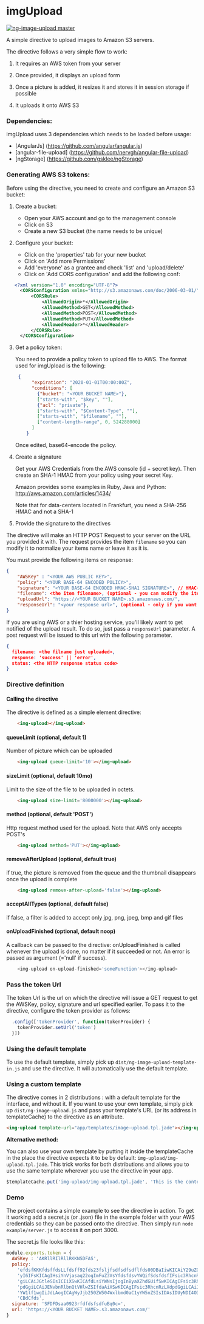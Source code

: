 # imgUpload

[ ![ng-image-upload master](https://codeship.com/projects/58520180-890e-0132-21fc-7a1f56d80b92/status?branch=master)](https://codeship.com/projects/59578)

A simple directive to upload images to Amazon S3 servers.

The directive follows a very simple flow to work:

1. It requires an AWS token from your server

2. Once provided, it displays an upload form

3. Once a picture is added, it resizes it and stores it in session storage if possible

4. It uploads it onto AWS S3

### Dependencies:

imgUpload uses 3 dependencies which needs to be loaded before usage:
- [AngularJs] (https://github.com/angular/angular.js)
- [angular-file-upload] (https://github.com/nervgh/angular-file-upload)
- [ngStorage] (https://github.com/gsklee/ngStorage)

### Generating AWS S3 tokens:
Before using the directive, you need to create and configure an Amazon S3 bucket:

1. Create a bucket:
    - Open your AWS account and go to the management console
    - Click on S3
    - Create a new S3 bucket (the name needs to be unique)

2. Configure your bucket:
    - Click on the 'properties' tab for your new bucket
    - Click on 'Add more Permissions'
    - Add 'everyone' as a grantee and check 'list' and 'upload/delete'
    - Click on 'Add CORS configuration' and add the following conf:
 ```xml
    <?xml version="1.0" encoding="UTF-8"?>
      <CORSConfiguration xmlns="http://s3.amazonaws.com/doc/2006-03-01/">
          <CORSRule>
              <AllowedOrigin>*</AllowedOrigin>
              <AllowedMethod>GET</AllowedMethod>
              <AllowedMethod>POST</AllowedMethod>
              <AllowedMethod>PUT</AllowedMethod>
              <AllowedHeader>*</AllowedHeader>
          </CORSRule>
      </CORSConfiguration>
```

3. Get a policy token:

     You need to provide a policy token to upload file to AWS. The format used for imgUpload is the following:
    ```json
     {
          "expiration": "2020-01-01T00:00:00Z",
          "conditions": [
            {"bucket": "<YOUR BUCKET NAME>"},
            ["starts-with", "$key", ""],
            {"acl": "private"},
            ["starts-with", "$Content-Type", ""],
            ["starts-with", "$filename", ""],
            ["content-length-range", 0, 524288000]
          ]
        }
    ```
    Once edited, base64-encode the policy.

4. Create a signature

    Get your AWS Credentials from the AWS console (id + secret key). Then create an SHA-1 HMAC from your policy using your secret Key.

    Amazon provides some examples in Ruby, Java and Python:
    http://aws.amazon.com/articles/1434/

    Note that for data-centers located in Frankfurt, you need a SHA-256 HMAC and not a SHA-1

5. Provide the signature to the directives

The directive will make an HTTP POST Request to your server on the URL you provided it with. The request provides the item `filename` so you can modify it to normalize your items name or leave it as it is.

You must provide the following items on response:
```json
{
    "AWSKey" : "<YOUR AWS PUBLIC KEY>",
    "policy": "<YOUR BASE-64 ENCODED POLICY>",
    "signature": "<YOUR BASE-64 ENCODED HMAC-SHA1 SIGNATURE>", // HMAC-SHA-256 for Frankfurt
    "filename": <the item filename>, (optional - you can modify the item file name or leave it as it is)
    "uploadUrl": "https://<YOUR BUCKET NAME>.s3.amazonaws.com/",
    "responseUrl": "<your response url>", (optional - only if you want to receive the response from AWS)
}
```
If you are using AWS or a thier hosting service, you'll likely want to get notified of the upload result. To do so, just pass a `responseUrl` parameter. A post request will be issued to this url with the following parameter.
```json
{
  filename: <the filname just uploaded>,
  response: 'success' || 'error',
  status: <the HTTP response status code>
}
```

### Directive definition

#### Calling the directive

The directive is defined as a simple element directive:

```html
    <img-upload></img-upload>
```

#### queueLimit (optional, default 1)

Number of picture which can be uploaded

```html
    <img-upload queue-limit='10'></img-upload>
```

#### sizeLimit (optional, default 10mo)

Limit to the size of the file to be uploaded in octets.

```html
    <img-upload size-limit='8000000'></img-upload>
```

#### method (optional, default 'POST')

Http request method used for the upload. Note that AWS only accepts POST's

```html
    <img-upload method='PUT'></img-upload>
```

#### removeAfterUpload (optional, default true)

if true, the picture is removed from the queue and the thumbnail disappears once the upload is complete

```html
    <img-upload remove-after-upload='false'></img-upload>
```

#### acceptAllTypes (optional, default false)

if false, a filter is added to accept only jpg, png, jpeg, bmp and gif files

#### onUploadFinished (optional, default noop)

A callback can be passed to the directive: onUploadFinished is called whenever the upload is done, no matter if it succeeded or not. An error is passed as argument (='null' if success).

```javascript
    <img-upload on-upload-finished='someFunction'></img-upload>
```

### Pass the token Url

The token Url is the url on which the directive will issue a GET request to get the AWSKey, policy, signature and url specified earlier. To pass it to the directive, configure the token provider as follows:

```javascript
  .config(['tokenProvider', function(tokenProvider) {
    tokenProvider.setUrl('token')
  }])
```

### Using the default template 

To use the default template, simply pick up `dist/ng-image-upload-template-in.js` and use the directive. It will automatically use the default template.

### Using a custom template

The directive comes in 2 distributions : with a default template for the interface, and without it. If you want to use your own template, simply pick up `dist/ng-image-upload.js` and pass your template's URL (or its address in templateCache) to the directive as an attribute.

```html
<img-upload template-url="app/templates/image-upload.tpl.jade"></img-upload>
```

__Alternative method:__

You can also use your own template by putting it inside the templateCache in the place the directive expects it to be by default: `img-upload/img-upload.tpl.jade`. This trick works for both distributions and allows you to use the same template wherever you use the directive in your app.

```javascript
$templateCache.put('img-upload/img-upload.tpl.jade', 'This is the content of the template');
```

### Demo

The project contains a simple example to see the directive in action.
To get it working add a secret.js (or .json) file in the example folder with your AWS credentials so they can be passed onto the directive. Then simply run ```node example/server.js``` to access it on port 3000.

The secret.js file looks like this:

```javascript
module.exports.token = {
  AWSKey : 'AKRllRIlRllRKKNSDFAS',
  policy:
    'efdsfKKKfdsffdsLLfdsff92fds23fsljfsdfsdfsdflfds00DBaIiwKICAiY29uZGl0aW9uc' +
    'yI6IFsKICAgIHsiYnVjasaq22ogImFuZ3VsYfdsfdsvYWQifSdsfdsfIFsic3RhcnRzLXdpdG' +
    'giLCAiJGtleSIsICIiXSwKICAfdLsiYWNsIjogInByaXZhdGUifSwKICAgIFsic3RhcnRzLXd' +
    'pdGgiLCAiJENvbnRlbnQtVHlwZSIfdaAiXSwKICAgIFsic3RhcnRzLXdpdGgiLCAiJGZpbGVu' +
    'YW1lf1wgIiJdLAogICAgWyJjb250ZW504Wxlbmd0aC1yYW5nZSIsIDAsIDUyNDI4ODAwMF0KI' +
    'CBdCfds',
  signature: 'SFDFDsaa0923rfdfdsfsdfuBq0c=',
  url: 'https://<YOUR BUCKET NAME>.s3.amazonaws.com/'
}
```
